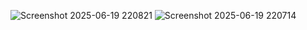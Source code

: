 ![Screenshot 2025-06-19 220821](https://github.com/user-attachments/assets/2ce18480-2efd-4b6f-af74-31869fb582a1)
![Screenshot 2025-06-19 220714](https://github.com/user-attachments/assets/cf95e9cc-bb0f-4b16-b0af-44dd79ead993)
